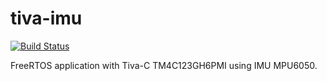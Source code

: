 # tiva-imu

[![Build Status](https://travis-ci.org/caiotoledo/tiva-imu.svg?branch=master)](https://travis-ci.org/caiotoledo/tiva-imu)

FreeRTOS application with Tiva-C TM4C123GH6PMI using IMU MPU6050.
